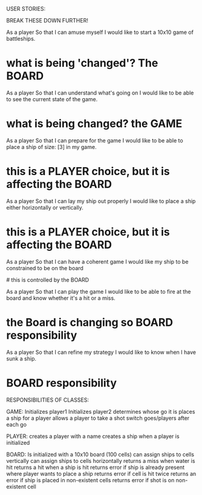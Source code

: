 USER STORIES:

BREAK THESE DOWN FURTHER!

As a player
So that I can amuse myself
I would like to start a 10x10 game of battleships.

# what is being 'changed'? The BOARD


As a player
So that I can understand what's going on
I would like to be able to see the current state of the game.

# what is being changed? the GAME

As a player
So that I can prepare for the game
I would like to be able to place a ship of size: [3] in my game.

# this is a PLAYER choice, but it is affecting the BOARD


As a player
So that I can lay my ship out properly
I would like to place a ship either horizontally or vertically.

# this is a PLAYER choice, but it is affecting the BOARD

As a player
So that I can have a coherent game
I would like my ship to be constrained to be on the board

# this is controlled by the BOARD

As a player
So that I can play the game
I would like to be able to fire at the board and know whether it's a hit or a miss.

# the Board is changing so BOARD responsibility

As a player
So that I can refine my strategy
I would like to know when I have sunk a ship.

# BOARD responsibility


RESPONSIBILITIES OF CLASSES:

GAME:
Initializes player1
Initializes player2
determines whose go it is
places a ship for a player
allows a player to take a shot
switch goes/players after each go

PLAYER:
creates a player with a name
creates a ship when a player is initialized


BOARD:
Is initialized with a 10x10 board (100 cells)
can assign ships to cells vertically
can assign ships to cells horizontally
returns a miss when water is hit
returns a hit when a ship is hit
returns error if ship is already present where player wants to place a ship
returns error if cell is hit twice
returns an error if ship is placed in non-existent cells
returns error if shot is on non-existent cell
